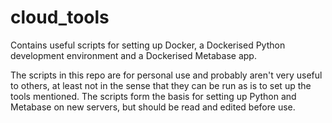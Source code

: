 # cloud_tools
Contains useful scripts for setting up Docker, a Dockerised Python development environment and a Dockerised Metabase app.

The scripts in this repo are for personal use and probably aren't very useful to others, at least not in the sense that they can be run as is to set up the tools mentioned.
The scripts form the basis for setting up Python and Metabase on new servers, but should be read and edited before use.
